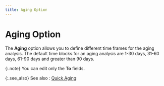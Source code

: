 ```yaml
---
title: Aging Option
---
```


# Aging Option


The **Aging** option allows you  to define different time frames for the aging analysis. The default time  blocks for an aging analysis are 1-30 days, 31-60 days, 61-90 days and  greater than 90 days.


{:.note}
You can edit only the **To**  fields.


{:.see_also}
See also
: [Quick Aging]({{site.pp_baseurl}}/purc-proc/doc-profile/doc-options/vendor-info/quick-aging/quick_aging_purchases.html)
